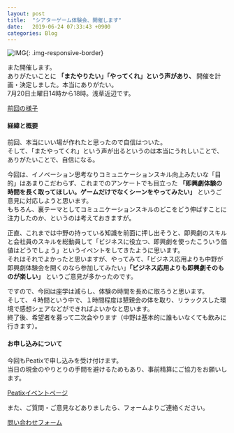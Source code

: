 ```yaml
---
layout: post
title:  "シアターゲーム体験会、開催します"
date:   2019-06-24 07:33:43 +0900
categories: Blog
---
```



![IMG]({{site.baseurl}}/img/20190624_01.jpg){: .img-responsive-border} 

また開催します。  
ありがたいことに **「またやりたい」「やってくれ」という声があり、** 開催を計画・決定しました。本当にありがたい。  
7月20日土曜日14時から18時。浅草近辺です。



[前回の様子]({{site.baseurl}}/blog/2019/05/25/InnovationAndImprovisation/)

#### 経緯と概要

前回、本当にいい場が作れたと思ったので自信はついた。  
そして、「またやってくれ」という声が出るというのは本当にうれしいことで、ありがたいことで、自信になる。

今回は、イノベーション思考なりコミュニケーションスキル向上みたいな「目的」はあまりこだわらず、これまでのアンケートでも目立った **「即興劇体験の時間を長く取ってほしい。ゲームだけでなくシーンをやってみたい」** というご意見に対応しようと思います。  
もちろん、裏テーマとしてコミュニケーションスキルのどこをどう伸ばすことに注力したのか、というのは考えておきますが。

正直、これまでは中野の持っている知識を前面に押し出そうと、即興劇のスキルと会社員のスキルを総動員して「ビジネスに役立つ、即興劇を使ったこういう価値はどうでしょう」というイベントをしてきたように思います。  
それはそれでよかったと思いますが、やってみて、「ビジネス応用よりも中野が即興劇体験会を開くのなら参加してみたい」**「ビジネス応用よりも即興劇そのものが楽しい」** というご意見が多かったのです。

ですので、今回は座学は減らし、体験の時間を長めに取ろうと思います。  
そして、４時間という中で、１時間程度は懇親会の体を取り、リラックスした環境で感想シェアなどができればよいかなと思います。  
終了後、希望者を募って二次会やります（中野は基本的に誰もいなくても飲みに行きます）。


#### お申し込みについて

今回もPeatixで申し込みを受け付けます。  
当日の現金のやりとりの手間を避けるためもあり、事前精算にご協力をお願いします。

[Peatixイベントページ](https://impro-taiken.peatix.com/)

また、ご質問・ご意見などありましたら、フォームよりご連絡ください。

[問い合わせフォーム]({{site.baseurl}}/docs/contact/)



